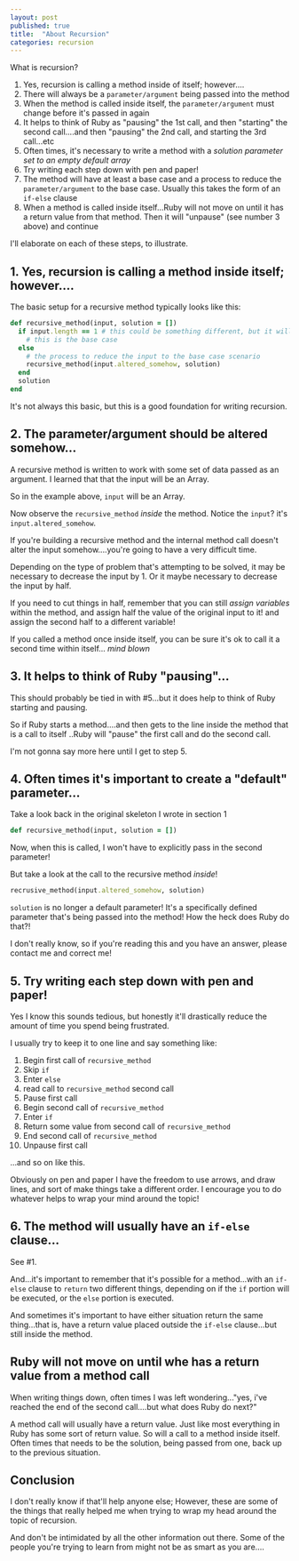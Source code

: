 ```yaml
---
layout: post
published: true
title:  "About Recursion"
categories: recursion
---
```


What is recursion?

1. Yes, recursion is calling a method inside of itself; however....
2. There will always be a `parameter/argument` being passed into the method
2. When the method is called inside itself, the `parameter/argument` must change before it's passed in again
3. It helps to think of Ruby as "pausing" the 1st call, and then "starting" the second call....and then "pausing" the 2nd call, and starting the 3rd call...etc
4. Often times, it's necessary to write a method with a *solution parameter set to an empty default array*
5. Try writing each step down with pen and paper!
6. The method will have at least a base case and a process to reduce the `parameter/argument` to the base case. Usually this takes the form of an `if-else` clause
7. When a method is called inside itself...Ruby will not move on until it has a return value from that method. Then it will "unpause" (see number 3 above) and continue

I'll elaborate on each of these steps, to illustrate.

## 1. Yes, recursion is calling a method inside itself; however....

The basic setup for a recursive method typically looks like this:

```ruby
def recursive_method(input, solution = [])
  if input.length == 1 # this could be something different, but it will often be *similar* to this
    # this is the base case
  else
    # the process to reduce the input to the base case scenario
    recursive_method(input.altered_somehow, solution)
  end
  solution
end
```

It's not always this basic, but this is a good foundation for writing recursion.

## 2. The parameter/argument should be altered somehow...

A recursive method is written to work with some set of data passed as an argument. I learned that that the input will be an Array.

So in the example above, `input` will be an Array.

Now observe the `recursive_method` _inside_ the method. Notice the `input`? it's `input.altered_somehow`.

If you're building a recursive method and the internal method call doesn't alter the input somehow....you're going to have a very difficult time.

Depending on the type of problem that's attempting to be solved, it may be necessary to decrease the input by 1. Or it maybe necessary to decrease the input by half.

If you need to cut things in half, remember that you can still _assign variables_ within the method, and assign half the value of the original input to it! and assign the second half to a different variable!

If you called a method once inside itself, you can be sure it's ok to call it a second time within itself... *mind blown*

## 3. It helps to think of Ruby "pausing"...

This should probably be tied in with #5...but it does help to think of Ruby starting and pausing.

So if Ruby starts a method....and then gets to the line inside the method that is a call to itself ..Ruby will "pause" the first call and do the second call.

I'm not gonna say more here until I get to step 5.

## 4. Often times it's important to create a "default" parameter...

Take a look back in the original skeleton I wrote in section 1

```ruby
def recursive_method(input, solution = [])
```

Now, when this is called, I won't have to explicitly pass in the second parameter!

But take a look at the call to the recursive method _inside_!

```ruby
recrusive_method(input.altered_somehow, solution)
```
`solution` is no longer a default parameter! It's a specifically defined parameter that's being passed into the method! How the heck does Ruby do that?!

I don't really know, so if you're reading this and you have an answer, please contact me and correct me!

## 5. Try writing each step down with pen and paper!

Yes I know this sounds tedious, but honestly it'll drastically reduce the amount of time you spend being frustrated.

I usually try to keep it to one line and say something like:

1. Begin first call of `recursive_method`
2. Skip `if`
3. Enter `else`
4. read call to `recursive_method` second call
5. Pause first call
6. Begin second call of `recursive_method`
7. Enter `if`
8. Return some value from second call of `recursive_method`
9. End second call of `recursive_method`
10. Unpause first call

...and so on like this.

Obviously on pen and paper I have the freedom to use arrows, and draw lines, and sort of make things take a different order. I encourage you to do whatever helps to wrap your mind around the topic!

## 6. The method will usually have an `if-else` clause...

See #1.

And...it's important to remember that it's possible for a method...with an `if-else` clause to `return` two different things, depending on if the `if` portion will be executed, or the `else` portion is executed.

And sometimes it's important to have either situation return the same thing...that is, have a return value placed outside the `if-else` clause...but still inside the method.

## Ruby will not move on until whe has a return value from a method call

When writing things down, often times I was left wondering..."yes, i've reached the end of the second call....but what does Ruby do next?"

A method call will usually have a return value. Just like most everything in Ruby has some sort of return value. So will a call to a method inside itself. Often times that needs to be the solution, being passed from one, back up to the previous situation.


## Conclusion
I don't really know if that'll help anyone else; However, these are some of the things that really helped me when trying to wrap my head around the topic of recursion.

And don't be intimidated by all the other information out there. Some of the people you're trying to learn from might not be as smart as you are....






